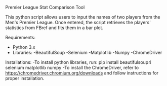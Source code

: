 Premier League Stat Comparison Tool

This python script allows users to input the names of two players from the Men's Premier League. Once entered, the script retrieves the players' statistics from FBref and fits them in a bar plot.

Requirements:
- Python 3.x
- Libraries:
	-BeautifulSoup
	-Selenium
	-Matplotlib
	-Numpy
-ChromeDriver

Installations:
-To install python libraries, run: pip install beautifulsoup4 selenium matplotlib numpy
-To install the ChromeDriver, refer to https://chromedriver.chromium.org/downloads and follow instructions for proper installation.

